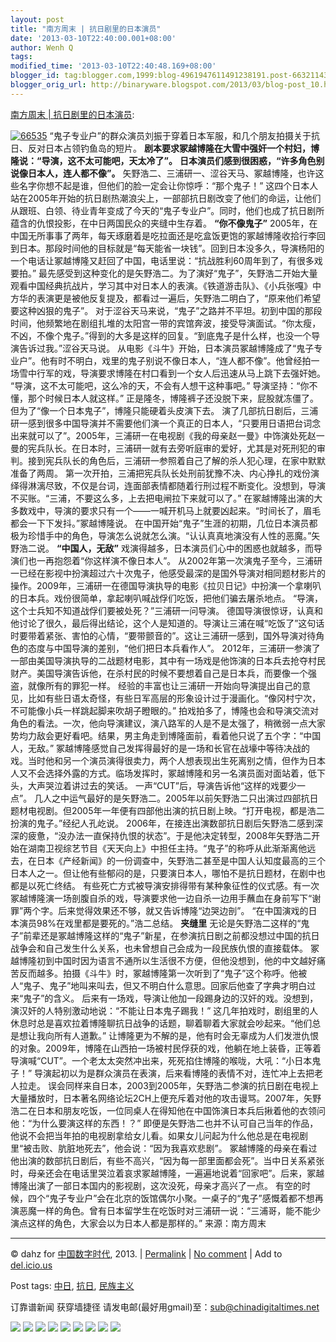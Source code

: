 ```yaml
---
layout: post
title: "南方周末 | 抗日剧里的日本演员"
date: '2013-03-10T22:40:00.001+08:00'
author: Wenh Q
tags:
modified_time: '2013-03-10T22:40:48.169+08:00'
blogger_id: tag:blogger.com,1999:blog-4961947611491238191.post-6632114311316033876
blogger_orig_url: http://binaryware.blogspot.com/2013/03/blog-post_10.html
---
```


[南方周末
|
抗日剧里的日本演员](http://feedproxy.google.com/~r/chinagfwblog/~3/pQ_awFBbHMc/):

[![66535](https://kexueshangwang.info/chinese/files/2013/03/66535.jpeg)](https://kexueshangwang.info/chinese/files/2013/03/66535.jpeg)
“鬼子专业户”的群众演员刘振于穿着日本军服，和几个朋友拍摄关于抗日、反对日本占领钓鱼岛的短片。
**剧本要求冢越博隆在大雪中强奸一个村妇，博隆说：“导演，这不太可能吧，天太冷了”。**
**日本演员们感到很困惑，“许多角色别说像日本人，连人都不像”。**
矢野浩二、三浦研一、涩谷天马、冢越博隆，也许这些名字你想不起是谁，但他们的脸一定会让你惊呼：“那个鬼子！”
这四个日本人站在2005年开始的抗日剧热潮浪尖上，一部部抗日剧改变了他们的命运，让他们从跟班、白领、待业青年变成了今天的“鬼子专业户”。同时，他们也成了抗日剧所蕴含的仇恨投影，在中日两国民众的夹缝中生存着。
**“你不像鬼子”**
2005年，在中国无所事事了两年，每天琢磨着是吃拉面还是吃盒饭更饱的冢越博隆收拾行李回到日本。那段时间他的目标就是“每天能省一块钱”。回到日本没多久，导演杨阳的一个电话让冢越博隆又赶回了中国，电话里说：“抗战胜利60周年到了，有很多戏要拍。”
最先感受到这种变化的是矢野浩二。为了演好“鬼子”，矢野浩二开始大量观看中国经典抗战片，学习其中对日本人的表演。《铁道游击队》、《小兵张嘎》中方华的表演更是被他反复提及，都看过一遍后，矢野浩二明白了，“原来他们希望要这种凶狠的鬼子”。
对于涩谷天马来说，“鬼子”之路并不平坦。初到中国的那段时间，他频繁地在剧组扎堆的太阳宫一带的宾馆奔波，接受导演面试。“你太瘦，不凶，不像个鬼子。”得到的大多是这样的回复。“到底鬼子是什么样，也没一个导演告诉过我。”涩谷天马说。
从电影《斗牛》开始，日本演员冢越博隆成了“鬼子专业户”。他有时不明白，戏里的鬼子别说不像日本人，“连人都不像”。他曾经拍一场雪中行军的戏，导演要求博隆在村口看到一个女人后迅速从马上跳下去强奸她。
“导演，这不太可能吧，这么冷的天，不会有人想干这种事吧。”
导演坚持：“你不懂，那个时候日本人就这样。”
正是隆冬，博隆裤子还没脱下来，屁股就冻僵了。但为了“像一个日本鬼子”，博隆只能硬着头皮演下去。
演了几部抗日剧后，三浦研一感到很多中国导演并不需要他们演一个真正的日本人，“只要用日语把台词念出来就可以了”。2005年，三浦研一在电视剧《我的母亲赵一曼》中饰演处死赵一曼的宪兵队长。在日本时，三浦研一就有去旁听庭审的爱好，尤其是对死刑犯的审判。接到宪兵队长的角色后，三浦研一参照着自己了解的杀人犯心理，在家中默默准备了两周。
第一次开拍，三浦把宪兵队长处刑前犹豫不决、内心挣扎的戏份演绎得淋漓尽致，不仅是台词，连面部表情都随着行刑过程不断变化。没想到，导演不买账。“三浦，不要这么多，上去把电闸拉下来就可以了。”
在冢越博隆出演的大多数戏中，导演的要求只有一个——一喊开机马上就要凶起来。“时间长了，眉毛都会一下下发抖。”冢越博隆说。
在中国开始“鬼子”生涯的初期，几位日本演员都极为珍惜手中的角色，导演怎么说就怎么演。“认认真真地演没有人性的恶魔。”矢野浩二说。
**“中国人，无敌”**
戏演得越多，日本演员们心中的困惑也就越多，而导演们也一再抱怨着“你这样演不像日本人”。
从2002年第一次演鬼子至今，三浦研一已经在影视中扮演超过六十次鬼子，他感受最深的是国外导演对相同题材影片的操作。2009年，三浦研一在德国导演执导的电影《拉贝日记》中扮演一个拿喇叭的日本兵。戏份很简单，拿起喇叭喊战俘们吃饭，把他们骗去屠杀地点。
“导演，这个士兵知不知道战俘们要被处死？”三浦研一问导演。
德国导演很惊讶，认真和他讨论了很久，最后得出结论，这个人是知道的。导演让三浦在喊“吃饭了”这句话时要带着紧张、害怕的心情，“要带颤音的”。这让三浦研一感到，国外导演对待角色的态度与中国导演的差别，“他们把日本兵看作人”。
2012年，三浦研一参演了一部由美国导演执导的二战题材电影，其中有一场戏是他饰演的日本兵去抢夺村民财产。美国导演告诉他，在杀村民的时候不要想着自己是日本兵，而要像一个强盗，就像所有的罪犯一样。
经验的丰富也让三浦研一开始向导演提出自己的意见，比如有些日语太奇怪，有些日军高层的形象设计过于漫画化。“像冈村宁次，不可能像小兵一样跳起脚来吹胡子瞪眼的。”
拍戏拍多了，博隆也会和导演交流对角色的看法。一次，他向导演建议，演八路军的人是不是太强了，稍微弱一点大家势均力敌会更好看吧。结果，男主角走到博隆面前，看着他只说了五个字：“中国人，无敌。”
冢越博隆感觉自己发挥得最好的是一场和长官在战壕中等待决战的戏。当时他和另一个演员演得很卖力，两个人想表现出生死离别之情，但作为日本人又不会选择外露的方式。临场发挥时，冢越博隆和另一名演员面对面站着，低下头，大声哭泣着讲过去的笑话。
一声“CUT”后，导演告诉他“这样的戏要少一点”。
几人之中运气最好的是矢野浩二。2005年以前矢野浩二只出演过四部抗日题材电视剧。但2005年一年便有四部他出演的抗日剧上映。“打开电视，都是浩二扮演的鬼子。”经纪人孔屹说。
2006年，在接连出演数部抗日剧后矢野浩二感到深深的疲惫，“没办法一直保持仇恨的状态”。于是他决定转型，2008年矢野浩二开始在湖南卫视综艺节目《天天向上》中担任主持。“鬼子”的称呼从此渐渐离他远去，在日本《产经新闻》的一份调查中，矢野浩二甚至是中国人认知度最高的三个日本人之一。但让他有些郁闷的是，只要演日本人，哪怕不是抗日题材，在剧中也都是以死亡终结。
有些死亡方式被导演安排得带有某种象征性的仪式感。有一次冢越博隆演一场剖腹自杀的戏，导演要求他一边自杀一边用手蘸血在身前写下“谢罪”两个字。后来觉得效果还不够，就又告诉博隆“边哭边剖”。
“在中国演戏的日本演员98%在戏里都是要死的。”浩二总结。
**夹缝里**
无论是矢野浩二这样的“鬼子”前辈还是冢越博隆这样的“鬼子”新星，在参演抗日剧之前都没想过中国的抗日战争会和自己发生什么关系，也未曾想自己会成为一段民族仇恨的直接载体。
冢越博隆初到中国时因为语言不通所以生活很不方便，但他没想到，他的中文越好痛苦反而越多。拍摄《斗牛》时，冢越博隆第一次听到了“鬼子”这个称呼。他被人“鬼子、鬼子”地叫来叫去，但又不明白什么意思。回家后他查了字典才明白过来“鬼子”的含义。
后来有一场戏，导演让他加一段踢身边的汉奸的戏。没想到，演汉奸的人特别激动地说：“不能让日本鬼子踢我！”
这几年拍戏时，剧组里的人休息时总是喜欢拉着博隆聊抗日战争的话题，聊着聊着大家就会吵起来。“他们总是想让我向所有人道歉。”
让博隆更为不解的是，他有时会无辜成为人们发泄仇恨的对象。2009年，博隆在山西拍一场被村民俘获的戏，他躺在地上装昏，正等着导演喊“CUT”。一个老太太突然冲出来，死死掐住博隆的喉咙，大吼：“小日本鬼子！”
导演起初以为是群众演员在表演，后来看博隆的表情不对，连忙冲上去把老人拉走。
误会同样来自日本，2003到2005年，矢野浩二参演的抗日剧在电视上大量播放时，日本著名网络论坛2CH上便充斥着对他的攻击谩骂。2007年，矢野浩二在日本和朋友吃饭，一位同桌人在得知他在中国饰演日本兵后揪着他的衣领问他：“为什么要演这样的东西！？”
即便是矢野浩二也并不认可自己当年的作品，他说不会把当年拍的电视剧拿给女儿看。如果女儿问起为什么他总是在电视剧里“被击败、肮脏地死去”，他会说：“因为我喜欢悲剧”。
冢越博隆的母亲在看过他出演的数部抗日剧后，有些不高兴，“因为每一部里面都会死”。当中日关系紧张时，母亲还会在电话里哭泣着哀求冢越博隆，一遍遍地说着“回家吧”。后来，冢越博隆出演了一部日本国内的影视剧，这次没死，母亲才高兴了一点。
有空的时候，四个“鬼子专业户”会在北京的饭馆偶尔小聚。一桌子的“鬼子”感慨着都不想再演恶魔一样的角色。曾有日本留学生在吃饭时对三浦研一说：“三浦哥，能不能少演点这样的角色，大家会以为日本人都是那样的。”
来源：南方周末

* * * * *

© dahz for [中国数字时代](https://kexueshangwang.info/chinese), 2013. |
[Permalink](https://kexueshangwang.info/chinese/2013/03/%e5%8d%97%e6%96%b9%e5%91%a8%e6%9c%ab-%e6%8a%97%e6%97%a5%e5%89%a7%e9%87%8c%e7%9a%84%e6%97%a5%e6%9c%ac%e6%bc%94%e5%91%98/)
|
[No
comment](https://kexueshangwang.info/chinese/2013/03/%e5%8d%97%e6%96%b9%e5%91%a8%e6%9c%ab-%e6%8a%97%e6%97%a5%e5%89%a7%e9%87%8c%e7%9a%84%e6%97%a5%e6%9c%ac%e6%bc%94%e5%91%98/#comments)
|
Add to
[del.icio.us](http://del.icio.us/post?url=https://kexueshangwang.info/chinese/2013/03/%e5%8d%97%e6%96%b9%e5%91%a8%e6%9c%ab-%e6%8a%97%e6%97%a5%e5%89%a7%e9%87%8c%e7%9a%84%e6%97%a5%e6%9c%ac%e6%bc%94%e5%91%98/&title=%E5%8D%97%E6%96%B9%E5%91%A8%E6%9C%AB%20%7C%20%E6%8A%97%E6%97%A5%E5%89%A7%E9%87%8C%E7%9A%84%E6%97%A5%E6%9C%AC%E6%BC%94%E5%91%98)


Post tags:
[中日](https://kexueshangwang.info/chinese/tag/%e4%b8%ad%e6%97%a5/?category=18271),
[抗日](https://kexueshangwang.info/chinese/tag/%e6%8a%97%e6%97%a5/?category=18271),
[民族主义](https://kexueshangwang.info/chinese/tag/%e6%b0%91%e6%97%8f%e4%b8%bb%e4%b9%89/?category=18271)

订靠谱新闻 获穿墙捷径
请发电邮(最好用gmail)至：sub@chinadigitaltimes.net


[![](http://feeds.feedburner.com/~ff/chinagfwblog?d=yIl2AUoC8zA)](http://feeds.feedburner.com/~ff/chinagfwblog?a=pQ_awFBbHMc:PyIvEYaEdok:yIl2AUoC8zA)
[![](http://feeds.feedburner.com/~ff/chinagfwblog?i=pQ_awFBbHMc:PyIvEYaEdok:-BTjWOF_DHI)](http://feeds.feedburner.com/~ff/chinagfwblog?a=pQ_awFBbHMc:PyIvEYaEdok:-BTjWOF_DHI)
[![](http://feeds.feedburner.com/~ff/chinagfwblog?i=pQ_awFBbHMc:PyIvEYaEdok:F7zBnMyn0Lo)](http://feeds.feedburner.com/~ff/chinagfwblog?a=pQ_awFBbHMc:PyIvEYaEdok:F7zBnMyn0Lo)
[![](http://feeds.feedburner.com/~ff/chinagfwblog?i=pQ_awFBbHMc:PyIvEYaEdok:V_sGLiPBpWU)](http://feeds.feedburner.com/~ff/chinagfwblog?a=pQ_awFBbHMc:PyIvEYaEdok:V_sGLiPBpWU)
[![](http://feeds.feedburner.com/~ff/chinagfwblog?d=qj6IDK7rITs)](http://feeds.feedburner.com/~ff/chinagfwblog?a=pQ_awFBbHMc:PyIvEYaEdok:qj6IDK7rITs)
[![](http://feeds.feedburner.com/~ff/chinagfwblog?d=l6gmwiTKsz0)](http://feeds.feedburner.com/~ff/chinagfwblog?a=pQ_awFBbHMc:PyIvEYaEdok:l6gmwiTKsz0)
[![](http://feeds.feedburner.com/~ff/chinagfwblog?i=pQ_awFBbHMc:PyIvEYaEdok:gIN9vFwOqvQ)](http://feeds.feedburner.com/~ff/chinagfwblog?a=pQ_awFBbHMc:PyIvEYaEdok:gIN9vFwOqvQ)
[![](http://feeds.feedburner.com/~ff/chinagfwblog?d=TzevzKxY174)](http://feeds.feedburner.com/~ff/chinagfwblog?a=pQ_awFBbHMc:PyIvEYaEdok:TzevzKxY174)
![](http://feeds.feedburner.com/~r/chinagfwblog/~4/pQ_awFBbHMc)
